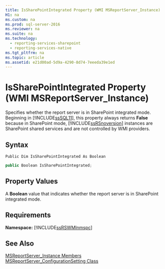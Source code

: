 ```yaml
---
title: IsSharePointIntegrated Property (WMI MSReportServer_Instance)
H1: na
ms.custom: na
ms.prod: sql-server-2016
ms.reviewer: na
ms.suite: na
ms.technology: 
  - reporting-services-sharepoint
  - reporting-services-native
ms.tgt_pltfrm: na
ms.topic: article
ms.assetid: e21d00ad-5d9a-4290-8d74-7eeeda39e1ed
---
```

# IsSharePointIntegrated Property (WMI MSReportServer_Instance)
  Specifies whether the report server is in SharePoint integrated mode. Beginning in [!INCLUDE[ssSQL11](../../Token/Other/ssSQL11_md.md)], this property always returns **False** because in SharePoint mode, [!INCLUDE[ssRSnoversion](../../Token/Other/ssRSnoversion_md.md)] instances are SharePoint shared services and are not controlled by WMI providers.  
  
## Syntax  
  
```vb#  
Public Dim IsSharePointIntegrated As Boolean  
```  
  
```c#  
public Boolean IsSharePointIntegrated;  
```  
  
## Property Values  
 A **Boolean** value that indicates whether the report server is in SharePoint integrated mode.  
  
## Requirements  
 **Namespace:** [!INCLUDE[ssRSWMInmspc](../../Token/Other/ssRSWMInmspc_md.md)]  
  
## See Also  
 [MSReportServer_Instance Members](../../Topics/TopicNameNotContainA/MSReportServer_Instance-Members.md)   
 [MSReportServer_ConfigurationSetting Class](../../Topics/TopicNameNotContainA/MSReportServer_ConfigurationSetting-Class.md)  
  
  